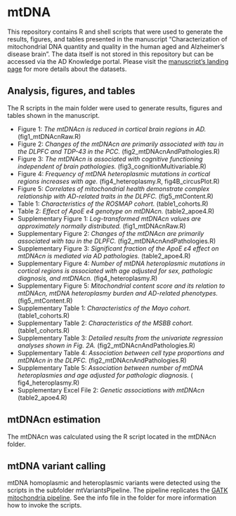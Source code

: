 # mtDNA

This repository contains R and shell scripts that were used to generate the results, figures, and tables presented in the manuscript “Characterization of mitochondrial DNA quantity and quality in the human aged and Alzheimer’s disease brain”. The data itself is not stored in this repository but can be accessed via the AD Knowledge portal. Please visit the [manuscript’s landing page](https://doi.org/10.7303/syn25618990) for more details about the datasets.

## Analysis, figures, and tables
The R scripts in the main folder were used to generate results, figures and tables shown in the manuscript.
* Figure 1: *The mtDNAcn is reduced in cortical brain regions in AD.* (fig1_mtDNAcnRaw.R)
* Figure 2: *Changes of the mtDNAcn are primarily associated with tau in the DLPFC and TDP-43 in the PCC.* (fig2_mtDNAcnAndPathologies.R)
* Figure 3: *The mtDNAcn is associated with cognitive functioning independent of brain pathologies.* (fig3_cognitionMultivariable.R)
* Figure 4: *Frequency of mtDNA heteroplasmic mutations in cortical regions increases with age.* (fig4_heteroplasmy.R, fig4B_circusPlot.R)
* Figure 5: *Correlates of mitochondrial health demonstrate complex relationship with AD-related traits in the DLPFC.* (fig5_mtContent.R)
* Table 1: *Characteristics of the ROSMAP cohort.* (table1_cohorts.R)
* Table 2: *Effect of ApoE e4 genotype on mtDNAcn.* (table2_apoe4.R)
* Supplementary Figure 1: *Log-transformed mtDNAcn values are approximately normally distributed.* (fig1_mtDNAcnRaw.R)
* Supplementary Figure 2: *Changes of the mtDNAcn are primarily associated with tau in the DLPFC.* (fig2_mtDNAcnAndPathologies.R)
* Supplementary Figure 3: *Significant fraction of the ApoE ε4 effect on mtDNAcn is mediated via AD pathologies.* (table2_apoe4.R)
* Supplementary Figure 4: *Number of mtDNA heteroplasmic mutations in cortical regions is associated with age adjusted for sex, pathologic diagnosis, and mtDNAcn.* (fig4_heteroplasmy.R)
* Supplementary Figure 5: *Mitochondrial content score and its relation to mtDNAcn, mtDNA heteroplasmy burden and AD-related phenotypes.* (fig5_mtContent.R)
* Supplementary Table 1: *Characteristics of the Mayo cohort.* (table1_cohorts.R)
* Supplementary Table 2: *Characteristics of the MSBB cohort.* (table1_cohorts.R)
* Supplementary Table 3: *Detailed results from the univariate regression analyses shown in Fig. 2A.* (fig2_mtDNAcnAndPathologies.R) 
* Supplementary Table 4: *Association between cell type proportions and mtDNAcn in the DLPFC.* (fig2_mtDNAcnAndPathologies.R)
* Supplementary Table 5: *Association between number of mtDNA heteroplasmies and age adjusted for pathologic diagnosis.* ( fig4_heteroplasmy.R)
* Supplementary Excel File 2: *Genetic associations with mtDNAcn* (table2_apoe4.R)

## mtDNAcn estimation
The mtDNAcn was calculated using the R script located in the mtDNAcn folder.

## mtDNA variant calling
mtDNA homoplasmic and heteroplasmic variants were detected using the scripts in the subfolder mtVariantsPipeline. The pipeline replicates the [GATK mitochondria pipeline](https://github.com/gatk-workflows/gatk4-mitochondria-pipeline). See the info file in the folder for more information how to invoke the scripts.
